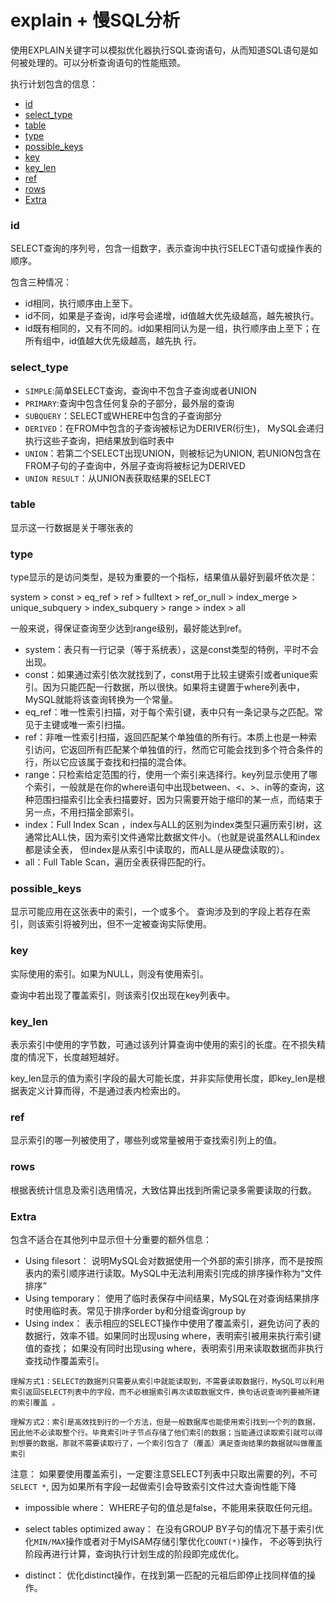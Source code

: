 # explain + 慢SQL分析

使用EXPLAIN关键字可以模拟优化器执行SQL查询语句，从而知道SQL语句是如何被处理的。可以分析查询语句的性能瓶颈。

执行计划包含的信息：
* [id](#id) 
* [select_type](#select_type)
* [table](#table)
* [type](#type)
* [possible_keys](#possible_keys)
* [key](#key)
* [key_len](#key_len)
* [ref](#ref)
* [rows](#rows)
* [Extra](#Extra)

### id 
SELECT查询的序列号，包含一组数字，表示查询中执行SELECT语句或操作表的顺序。

包含三种情况：
- id相同，执行顺序由上至下。
- id不同，如果是子查询，id序号会递增，id值越大优先级越高，越先被执行。
- id既有相同的，又有不同的。id如果相同认为是一组，执行顺序由上至下；在所有组中，id值越大优先级越高，越先执    行。

### select_type
- `SIMPLE`:简单SELECT查询，查询中不包含子查询或者UNION
- `PRIMARY`:查询中包含任何复杂的子部分，最外层的查询
- `SUBQUERY`：SELECT或WHERE中包含的子查询部分
- `DERIVED`：在FROM中包含的子查询被标记为DERIVER(衍生)， MySQL会递归执行这些子查询，把结果放到临时表中
- `UNION`：若第二个SELECT出现UNION，则被标记为UNION, 若UNION包含在FROM子句的子查询中，外层子查询将被标记为DERIVED
- `UNION RESULT`：从UNION表获取结果的SELECT

### table 
显示这一行数据是关于哪张表的

### type
type显示的是访问类型，是较为重要的一个指标，结果值从最好到最坏依次是：

system > const > eq_ref > ref > fulltext > ref_or_null > index_merge > unique_subquery > index_subquery > range > index > all 

一般来说，得保证查询至少达到range级别，最好能达到ref。

- system：表只有一行记录（等于系统表），这是const类型的特例，平时不会出现。
- const：如果通过索引依次就找到了，const用于比较主键索引或者unique索引。因为只能匹配一行数据，所以很快。如果将主键置于where列表中，MySQL就能将该查询转换为一个常量。
- eq_ref：唯一性索引扫描，对于每个索引键，表中只有一条记录与之匹配。常见于主键或唯一索引扫描。
- ref：非唯一性索引扫描，返回匹配某个单独值的所有行。本质上也是一种索引访问，它返回所有匹配某个单独值的行，然而它可能会找到多个符合条件的行，所以它应该属于查找和扫描的混合体。
- range：只检索给定范围的行，使用一个索引来选择行。key列显示使用了哪个索引，一般就是在你的where语句中出现between、<、>、in等的查询，这种范围扫描索引比全表扫描要好，因为只需要开始于缩印的某一点，而结束于另一点，不用扫描全部索引。
- index：Full Index Scan ，index与ALL的区别为index类型只遍历索引树，这通常比ALL快，因为索引文件通常比数据文件小。（也就是说虽然ALL和index都是读全表， 但index是从索引中读取的，而ALL是从硬盘读取的）。
- all：Full Table Scan，遍历全表获得匹配的行。

### possible_keys
显示可能应用在这张表中的索引，一个或多个。 查询涉及到的字段上若存在索引，则该索引将被列出，但不一定被查询实际使用。

### key 
实际使用的索引。如果为NULL，则没有使用索引。 

查询中若出现了覆盖索引，则该索引仅出现在key列表中。

### key_len
表示索引中使用的字节数，可通过该列计算查询中使用的索引的长度。在不损失精度的情况下，长度越短越好。

key_len显示的值为索引字段的最大可能长度，并非实际使用长度，即key_len是根据表定义计算而得，不是通过表内检索出的。

### ref 
显示索引的哪一列被使用了，哪些列或常量被用于查找索引列上的值。

### rows 
根据表统计信息及索引选用情况，大致估算出找到所需记录多需要读取的行数。

### Extra
包含不适合在其他列中显示但十分重要的额外信息：

- Using filesort： 说明MySQL会对数据使用一个外部的索引排序，而不是按照表内的索引顺序进行读取。MySQL中无法利用索引完成的排序操作称为“文件排序”
- Using temporary：  使用了临时表保存中间结果，MySQL在对查询结果排序时使用临时表。常见于排序order by和分组查询group by
- Using index： 表示相应的SELECT操作中使用了覆盖索引，避免访问了表的数据行，效率不错。如果同时出现using where，表明索引被用来执行索引键值的查找； 如果没有同时出现using where，表明索引用来读取数据而非执行查找动作覆盖索引。

```
理解方式1：SELECT的数据列只需要从索引中就能读取到，不需要读取数据行，MySQL可以利用索引返回SELECT列表中的字段，而不必根据索引再次读取数据文件，换句话说查询列要被所建的索引覆盖 。

理解方式2：索引是高效找到行的一个方法，但是一般数据库也能使用索引找到一个列的数据，因此他不必读取整个行。毕竟索引叶子节点存储了他们索引的数据；当能通过读取索引就可以得到想要的数据，那就不需要读取行了，一个索引包含了（覆盖）满足查询结果的数据就叫做覆盖索引 
```

注意： 如果要使用覆盖索引，一定要注意SELECT列表中只取出需要的列，不可`SELECT *`, 因为如果所有字段一起做索引会导致索引文件过大查询性能下降

- impossible where： WHERE子句的值总是false，不能用来获取任何元组。

- select tables optimized away： 在没有GROUP BY子句的情况下基于索引优化`MIN/MAX`操作或者对于MyISAM存储引擎优化`COUNT(*)`操作， 不必等到执行阶段再进行计算，查询执行计划生成的阶段即完成优化。

- distinct： 优化distinct操作，在找到第一匹配的元祖后即停止找同样值的操作。

